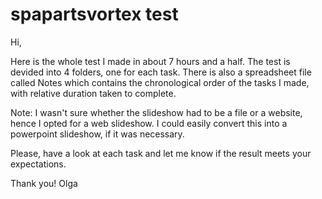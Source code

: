 # spapartsvortex test

Hi,

Here is the whole test I made in about 7 hours and a half. 
The test is devided into 4 folders, one for each task. 
There is also a spreadsheet file called Notes which contains the chronological order of the tasks I made, with relative duration taken to complete.

Note: I wasn't sure whether the slideshow had to be a file or a website, hence I opted for a web slideshow. I could easily convert this into a powerpoint slideshow, if it was necessary.

Please, have a look at each task and let me know if the result meets your expectations.

Thank you! 
Olga
